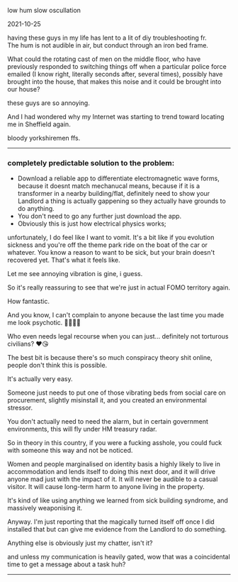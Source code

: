 low hum slow oscullation

2021-10-25  

having these guys in my life has lent to a lit of diy troubleshooting fr.  
The hum is not audible in air, but conduct through an iron  bed frame.  

What could the rotating cast of men on the middle floor, who have previously responded to switching things off when a particular police force emailed (I know right, literally seconds after, several times), possibly have brought into the house, that makes this noise and it could be brought into our house?  

these guys are so annoying.  

And I had wondered why my Internet was starting to trend toward locating me in Sheffield again.  

bloody yorkshiremen ffs.  

---

### completely predictable solution to the problem:  

- Download a reliable app to differentiate electromagnetic wave forms, because it doesnt match mechanucal means, because if it is a transformer in a nearby building/flat, definitely need to show your Landlord a thing is actually gappening so they actually have grounds to do anything.  
- You don't need to go any further just download the app.
- Obviously this is just how electrical physics works;

unfortunately, I do feel like I want to vomit. It's a bit like if you evolution sickness and you're off the theme park ride on the boat of the car or whatever. You know a reason to want to be sick, but your brain doesn't recovered yet. That's what it feels like.  

Let me see annoying vibration is gine, i guess.  

So it's really reassuring to see that we're just in actual FOMO territory again.  

How fantastic.  

And you know, I can't complain to anyone because the last time you made me look psychotic. 🤣🤣🤣🤣  

Who even needs legal recourse when you can just... definitely not torturous civilians? ❤️😘  

The best bit is because there's so much conspiracy theory shit online, people don't think this is possible.  

It's actually very easy.  

Someone just needs to put one of those vibrating beds from social care on procurement, slightly misinstall it, and you created an environmental stressor.  

You don't actually need to need the alarm, but in certain government environments, this will fly under HM treasury radar.  

So in theory in this country, if you were a fucking asshole, you could fuck with someone this way and not be noticed.  

Women and people marginalised on identity basis a highly likely to live in accommodation and lends itself to doing this next door, and it will drive anyone mad just with the impact of it. It will never be audible to a casual visitor. It will cause long-term harm to anyone living in the property.  

It's kind of like using anything we learned from sick building syndrome, and massively weaponising it.  

Anyway. I'm just reporting that the magically turned itself off once I did installed that but can give me evidence from the Landlord to do something.  

Anything else is obviously just my chatter, isn't it?  

and unless my communication is heavily gated, wow that was a coincidental time to get a message about a task huh?  

---
